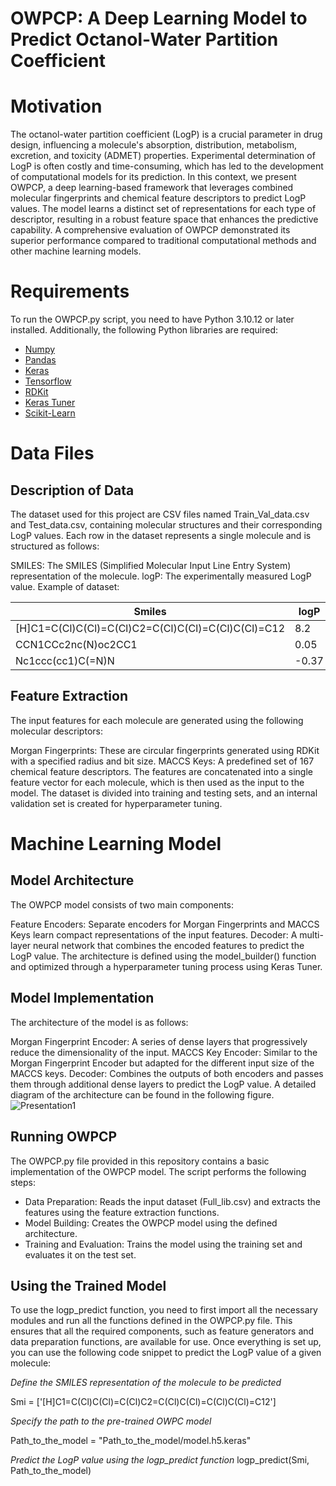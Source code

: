 # OWPCP: A Deep Learning Model to Predict Octanol-Water Partition Coefficient 
# Motivation 
The octanol-water partition coefficient (LogP) is a crucial parameter in drug design, influencing a molecule's absorption, distribution, metabolism, excretion, and toxicity (ADMET) properties. Experimental determination of LogP is often costly and time-consuming, which has led to the development of computational models for its prediction. In this context, we present OWPCP, a deep learning-based framework that leverages combined molecular fingerprints and chemical feature descriptors to predict LogP values. The model learns a distinct set of representations for each type of descriptor, resulting in a robust feature space that enhances the predictive capability. A comprehensive evaluation of OWPCP demonstrated its superior performance compared to traditional computational methods and other machine learning models.
# Requirements
To run the OWPCP.py script, you need to have Python 3.10.12 or later installed. Additionally, the following Python libraries are required:
- [Numpy](https://numpy.org/)
- [Pandas](https://pandas.pydata.org/)
- [Keras](https://keras.io/)
- [Tensorflow](https://www.tensorflow.org/)
- [RDKit](https://www.rdkit.org/)
- [Keras Tuner](https://keras.io/keras_tuner/)
- [Scikit-Learn](https://scikit-learn.org/stable/)
# Data Files
## Description of Data
The dataset used for this project are CSV files named Train_Val_data.csv and Test_data.csv, containing molecular structures and their corresponding LogP values. Each row in the dataset represents a single molecule and is structured as follows:

SMILES: The SMILES (Simplified Molecular Input Line Entry System) representation of the molecule.
logP: The experimentally measured LogP value.
Example of dataset:

|  Smiles | logP |
| ---- | --- |
| [H]C1=C(Cl)C(Cl)=C(Cl)C2=C(Cl)C(Cl)=C(Cl)C(Cl)=C12| 8.2 |
|  CCN1CCc2nc(N)oc2CC1	| 0.05 |
|  Nc1ccc(cc1)C(=N)N | -0.37 |


## Feature Extraction
The input features for each molecule are generated using the following molecular descriptors:

Morgan Fingerprints: These are circular fingerprints generated using RDKit with a specified radius and bit size.
MACCS Keys: A predefined set of 167 chemical feature descriptors.
The features are concatenated into a single feature vector for each molecule, which is then used as the input to the model. The dataset is divided into training and testing sets, and an internal validation set is created for hyperparameter tuning.


# Machine Learning Model
## Model Architecture

The OWPCP model consists of two main components:

Feature Encoders: Separate encoders for Morgan Fingerprints and MACCS Keys learn compact representations of the input features.
Decoder: A multi-layer neural network that combines the encoded features to predict the LogP value.
The architecture is defined using the model_builder() function and optimized through a hyperparameter tuning process using Keras Tuner.

## Model Implementation
The architecture of the model is as follows:

Morgan Fingerprint Encoder: A series of dense layers that progressively reduce the dimensionality of the input.
MACCS Key Encoder: Similar to the Morgan Fingerprint Encoder but adapted for the different input size of the MACCS keys.
Decoder: Combines the outputs of both encoders and passes them through additional dense layers to predict the LogP value.
A detailed diagram of the architecture can be found in the following figure.
![Presentation1](https://github.com/user-attachments/assets/9f8910ec-0475-4bb5-a6ae-4a56386640ed)

## Running OWPCP
The OWPCP.py file provided in this repository contains a basic implementation of the OWPCP model. The script performs the following steps:

- Data Preparation: Reads the input dataset (Full_lib.csv) and extracts the features using the feature extraction functions.
- Model Building: Creates the OWPCP model using the defined architecture.
- Training and Evaluation: Trains the model using the training set and evaluates it on the test set.

## Using the Trained Model
To use the logp_predict function, you need to first import all the necessary modules and run all the functions defined in the OWPCP.py file. This ensures that all the required components, such as feature generators and data preparation functions, are available for use. Once everything is set up, you can use the following code snippet to predict the LogP value of a given molecule:

*Define the SMILES representation of the molecule to be predicted*

Smi = ['[H]C1=C(Cl)C(Cl)=C(Cl)C2=C(Cl)C(Cl)=C(Cl)C(Cl)=C12']

*Specify the path to the pre-trained OWPC model*

Path_to_the_model = "Path_to_the_model/model.h5.keras"

*Predict the LogP value using the logp_predict function*
logp_predict(Smi, Path_to_the_model)


